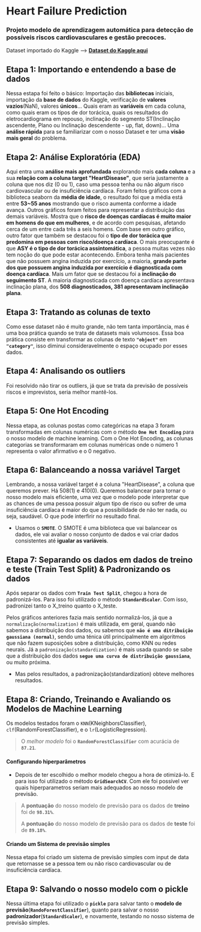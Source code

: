 # Heart Failure Prediction
### Projeto modelo de aprendizagem automática para detecção de possíveis riscos cardiovasculares e gestão precoces.
Dataset importado do Kaggle --> **[Dataset do Kaggle aqui](https://www.kaggle.com/datasets/fedesoriano/heart-failure-prediction)**

## Etapa 1: Importando e entendendo a base de dados
Nessa estapa foi feito o básico: Importação das **bibliotecas** iniciais, importação da **base de dados** do Kaggle, verificação de **valores vazios**(NaN), valores **únicos**... Quais eram as **variáveis** em cada coluna, como quais eram os tipos de dor torácica, quais os resultados do eletrocardiograma em repouso, inclinação do segmento ST(Inclinação ascendente, Plano ou Inclinação descendente - up, flat, down)... Uma **análise rápida** para se familiarizar com o nosso Dataset e ter uma **visão mais geral** do problema.

## Etapa 2: Análise Exploratória (EDA)
Aqui entra uma **análise mais aprofundada** explorando mais **cada coluna** e a sua **relação com a coluna target "HeartDisease"**, que seria justamente a coluna que nos diz (0 ou 1), caso uma pessoa tenha ou não algum risco cardiovascular ou de insuficiência cardíaca. Foram feitos gráficos com a biblioteca seaborn da **média de idade**, o resultado foi que a média está entre **53~55 anos** mostrando que o risco aumenta conforme a idade avança. Outros gráficos foram feitos para representar a distribuição das demais variáveis. Mostra que o **risco de doenças cardíacas é muito maior em homens do que em mulheres**, e de acordo com pesquisas, afetando cerca de um entre cada três a seis homens. Com base em outro gráfico, outro fator que também se destacou foi o **tipo de dor torácica que predomina em pessoas com risco/doença cardíaca**. O mais preocupante é que **ASY é o tipo de dor torácica assintomática**, a pessoa muitas vezes não tem noção do que pode estar acontecendo. Embora tenha mais pacientes que não possuem angina induzida por exercício, a maioria, **grande parte dos que possuem angina induzida por exercício é diagnosticada com doença cardíaca**. Mais um fator que se destacou foi a **inclinação do seguimento ST**. A maioria diagnosticada com doença cardíaca apresentava inclinação plana, dos **508 diagnosticados, 381 apresentavam inclinação plana**.

## Etapa 3: Tratando as colunas de texto
Como esse dataset não é muito grande, não tem tanta importância, mas é uma boa prática quando se trata de datasets mais volumosos. Essa boa prática consiste em transformar as colunas de texto **`"object"`** em **`"category"`**, isso diminui consideravelmente o espaço ocupado por esses dados.

## Etapa 4: Analisando os outliers
Foi resolvido não tirar os outliers, já que se trata da previsão de possíveis riscos e imprevistos, seria melhor mantê-los.

## Etapa 5: One Hot Encoding
Nessa etapa, as colunas postas como categóricas na etapa 3 foram transformadas em colunas numéricas com o método **`One Hot Encoding`** para o nosso modelo de machine learning. Com o One Hot Encoding, as colunas categorias se transformaram em colunas numéricas onde o número 1 representa o valor afirmativo e o 0 negativo.

## Etapa 6: Balanceando a nossa variável Target
Lembrando, a nossa variável target é a coluna "HeartDisease", a coluna que queremos prever. Há 508(1) e 410(0). Queremos balancear para tornar o nosso modelo mais eficiente, uma vez que o modelo pode interpretar que as chances de uma pessoa possuir algum tipo de risco ou sofrer de uma insuficiência cardíaca é maior do que a possibilidade de não ter nada, ou seja, saudável. O que pode interfirir no resultado final.
 - Usamos o **`SMOTE`**. O SMOTE é uma biblioteca que vai balancear os dados, ele vai avaliar o nosso conjunto de dados e vai criar dados consistentes até **igualar as variáveis**.

## Etapa 7: Separando os dados em dados de treino e teste (Train Test Split) & Padronizando os dados
Após separar os dados com **`Train Test Split`**, chegou a hora de padronizá-los. Para isso foi utilizado o método **`StandardScaler`**. Com isso, padronizei tanto o X_treino quanto o X_teste.

Pelos gráficos anteriores fazia mais sentido normalizá-los, já que a `normalização(normalization)` é mais utilizada, em geral, quando não sabemos a distribuição dos dados, ou sabemos que **`não é uma ditribuição gaussiana (normal)`**, sendo uma ténica útil principalmente em algoritmos que não fazem suposições sobre a distribuição, como KNN ou redes neurais. Já a `padronização(standardization)` é mais usada quando se sabe que a distribuição dos dados **`segue uma curva de distribuição gaussiana`**, ou muito próxima.
- Mas pelos resultados, a padronização(standardization) obteve melhores resultados.

## Etapa 8: Criando, Treinando e Avaliando os Modelos de Machine Learning
Os modelos testados foram o `KNN`(KNeighborsClassifier), `clf`(RandomForestClassifier), e o `lr`(LogisticRegression). 
> O *melhor modelo* foi o **`RandomForestClassifier`** com acurácia de **`87.21`**.

#### Configurando hiperparâmetros
- Depois de ter escolhido o melhor modelo chegou a hora de otimizá-lo. E para isso foi utilizado o método **`GridSearchCV`**. Com ele foi possível ver quais hiperparametros seriam mais adequados ao nosso modelo de previsão.
> A **pontuação** do nosso modelo de previsão para os dados de **treino** foi de **`98.31%`**.
> 
> A **pontuação** do nosso modelo de previsão para os dados de **teste** foi de **`89.18%`**.

#### Criando um Sistema de previsão simples
Nessa etapa foi criado um sistema de previsão simples com input de data que retornasse se a pessoa tem ou não risco cardiovascular ou de insuficiência cardíaca.

## Etapa 9: Salvando o nosso modelo com o pickle
Nessa última etapa foi utilizado o **`pickle`** para salvar tanto o **modelo de previsão**(**`RandoForestClassifier`**), quanto para salvar o nosso **padronizador**(**`StandardScaler`**), e novamente, testando no nosso sistema de previsão simples.
